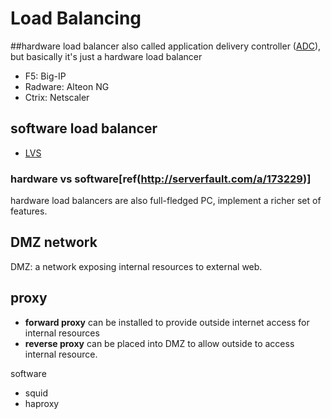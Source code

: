 Load Balancing
======

##hardware load balancer
also called application delivery controller ([ADC](http://en.wikipedia.org/wiki/Application_delivery_controller)), but basically it's just a hardware load balancer

- F5: Big-IP
- Radware: Alteon NG
- Ctrix: Netscaler

## software load balancer
- [LVS](http://en.wikipedia.org/wiki/Linux_Virtual_Server)

### hardware vs software[ref(http://serverfault.com/a/173229)]
hardware load balancers are also full-fledged PC, implement a richer set of features.

## DMZ network
DMZ: a network exposing internal resources to external web. 

## proxy
-  **forward proxy** can be installed to provide outside internet access for internal resources
- **reverse proxy** can be placed into DMZ to allow outside to access internal resource.

software

- squid
- haproxy


